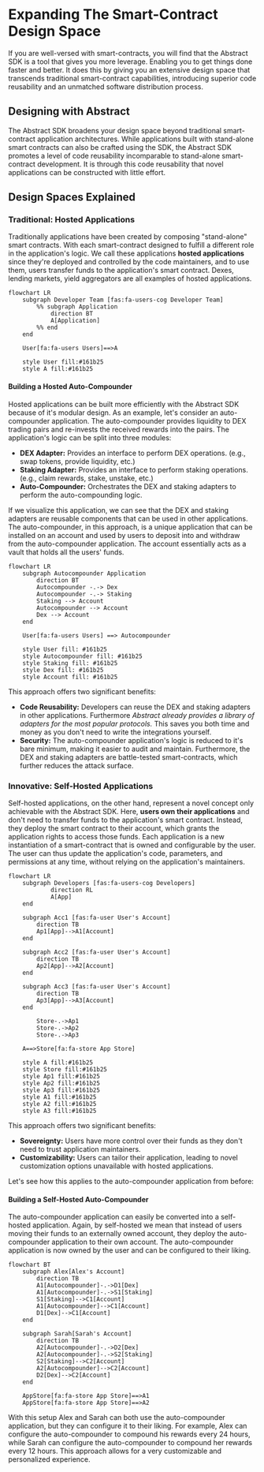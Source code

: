 # Expanding The Smart-Contract Design Space

If you are well-versed with smart-contracts, you will find that the Abstract SDK is a tool that gives you more leverage. Enabling you to get things done faster and better. It does this by giving you an extensive design space that transcends traditional smart-contract capabilities, introducing superior code reusability and an unmatched software distribution process.

## Designing with Abstract

The Abstract SDK broadens your design space beyond traditional smart-contract application architectures. While applications built with stand-alone smart contracts can also be crafted using the SDK, the Abstract SDK promotes a level of code reusability incomparable to stand-alone smart-contract development. It is through this code reusability that novel applications can be constructed with little effort.

## Design Spaces Explained

### Traditional: Hosted Applications

Traditionally applications have been created by composing "stand-alone" smart contracts. With each smart-contract designed to fulfill a different role in the application's logic. We call these applications __hosted applications__ since they're deployed and controlled by the  code maintainers, and to use them, users transfer funds to the application's smart contract. Dexes, lending markets, yield aggregators are all examples of hosted applications.

```mermaid
flowchart LR
    subgraph Developer Team [fas:fa-users-cog Developer Team]
        %% subgraph Application
            direction BT
            A[Application]
        %% end
    end

    User[fa:fa-users Users]==>A

    style User fill:#161b25
    style A fill:#161b25
```

#### Building a Hosted Auto-Compounder

Hosted applications can be built more efficiently with the Abstract SDK because of it's modular design. As an example, let's consider an auto-compounder application. The auto-compounder provides liquidity to DEX trading pairs and re-invests the received rewards into the pairs. The application's logic can be split into three modules:

- __DEX Adapter:__ Provides an interface to perform DEX operations. (e.g., swap tokens, provide liquidity, etc.)
- __Staking Adapter:__ Provides an interface to perform staking operations. (e.g., claim rewards, stake, unstake, etc.)
- __Auto-Compounder:__ Orchestrates the DEX and staking adapters to perform the auto-compounding logic.

If we visualize this application, we can see that the DEX and staking adapters are reusable components that can be used in other applications. The auto-compounder, in this approach, is a unique application that can be installed on an account and used by users to deposit into and withdraw from the auto-compounder application. The account essentially acts as a vault that holds all the users' funds.

```mermaid
flowchart LR
    subgraph Autocompounder Application
        direction BT
        Autocompounder -.-> Dex
        Autocompounder -.-> Staking
        Staking --> Account
        Autocompounder --> Account
        Dex --> Account
    end

    User[fa:fa-users Users] ==> Autocompounder

    style User fill: #161b25
    style Autocompounder fill: #161b25
    style Staking fill: #161b25
    style Dex fill: #161b25
    style Account fill: #161b25
```

This approach offers two significant benefits:

- __Code Reusability:__ Developers can reuse the DEX and staking adapters in other applications. Furthermore *Abstract already provides a library of adapters for the most popular protocols.* This saves you both time and money as you don't need to write the integrations yourself.
- __Security:__ The auto-compounder application's logic is reduced to it's bare minimum, making it easier to audit and maintain. Furthermore, the DEX and staking adapters are battle-tested smart-contracts, which further reduces the attack surface.

### Innovative: Self-Hosted Applications

Self-hosted applications, on the other hand, represent a novel concept only achievable with the Abstract SDK. Here, __users own their applications__ and don't need to transfer funds to the application's smart contract. Instead, they deploy the smart contract to their account, which grants the application rights to access those funds. Each application is a new instantiation of a smart-contract that is owned and configurable by the user. The user can thus update the application's code, parameters, and permissions at any time, without relying on the application's maintainers.

```mermaid
flowchart LR
    subgraph Developers [fas:fa-users-cog Developers]
            direction RL
            A[App]
    end

    subgraph Acc1 [fas:fa-user User's Account]
        direction TB
        Ap1[App]-->A1[Account]
    end

    subgraph Acc2 [fas:fa-user User's Account]
        direction TB
        Ap2[App]-->A2[Account]
    end

    subgraph Acc3 [fas:fa-user User's Account]
        direction TB
        Ap3[App]-->A3[Account]
    end

        Store-.->Ap1
        Store-.->Ap2
        Store-.->Ap3

    A==>Store[fa:fa-store App Store]

    style A fill:#161b25
    style Store fill:#161b25
    style Ap1 fill:#161b25
    style Ap2 fill:#161b25
    style Ap3 fill:#161b25
    style A1 fill:#161b25
    style A2 fill:#161b25
    style A3 fill:#161b25

```

This approach offers two significant benefits:

- __Sovereignty:__ Users have more control over their funds as they don't need to trust application maintainers.
- __Customizability:__ Users can tailor their application, leading to novel customization options unavailable with hosted applications.

Let's see how this applies to the auto-compounder application from before:

#### Building a Self-Hosted Auto-Compounder

The auto-compounder application can easily be converted into a self-hosted application. Again, by self-hosted we mean that instead of users moving their funds to an externally owned account, they deploy the auto-compounder application to their own account. The auto-compounder application is now owned by the user and can be configured to their liking.

```mermaid
flowchart BT
    subgraph Alex[Alex's Account]
        direction TB
        A1[Autocompounder]-.->D1[Dex]
        A1[Autocompounder]-.->S1[Staking]
        S1[Staking]-->C1[Account]
        A1[Autocompounder]-->C1[Account]
        D1[Dex]-->C1[Account]
    end

    subgraph Sarah[Sarah's Account]
        direction TB
        A2[Autocompounder]-.->D2[Dex]
        A2[Autocompounder]-.->S2[Staking]
        S2[Staking]-->C2[Account]
        A2[Autocompounder]-->C2[Account]
        D2[Dex]-->C2[Account]
    end

    AppStore[fa:fa-store App Store]==>A1
    AppStore[fa:fa-store App Store]==>A2
```

With this setup Alex and Sarah can both use the auto-compounder application, but they can configure it to their liking. For example, Alex can configure the auto-compounder to compound his rewards every 24 hours, while Sarah can configure the auto-compounder to compound her rewards every 12 hours. This approach allows for a very customizable and personalized experience.
